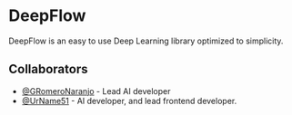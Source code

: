 # DeepFlow
DeepFlow is an easy to use Deep Learning library optimized to simplicity.

## Collaborators
- [@GRomeroNaranjo](https://github.com/GRomeroNaranjo/) - Lead AI developer
- [@UrName51](https://github.com/UrName51?tab=overview&from=2024-07-01&to=2024-07-09) - AI developer, and lead frontend developer.
